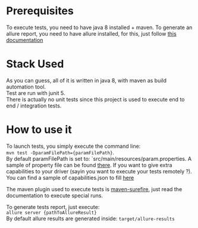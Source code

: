 # Prerequisites

To execute tests, you need to have java 8 installed + maven.
To generate an allure report, you need to have allure installed, for this, just follow
 [this documentation](https://docs.qameta.io/allure/)

# Stack Used
As you can guess, all of it is written in java 8, with maven as build automation tool.\
Test are run with junit 5.\
There is actually no unit tests since this project is used to execute end to end / integration tests.

# How to use it
To launch tests, you simply execute the command line:\
`mvn test -DparamFilePath={paramFilePath}`.\
By default paramFilePath is set to: `src/main/resources/param.properties.
A sample of property file can be found [there](src/main/resources/sample.properties).
If you want to give extra capabilities to your driver (sayin you want to execute your tests remotely ?).\
You can find a sample of capabilities.json to fill [here](src/main/resources/sample-capabilities.json) 

The maven plugin used to execute tests is [maven-surefire](http://maven.apache.org/surefire/maven-surefire-plugin/),
just read the documentation to execute special runs.


To generate tests report, just execute:\
`allure server {pathToAllureResult}`\
By default allure results are generated inside: `target/allure-results`
